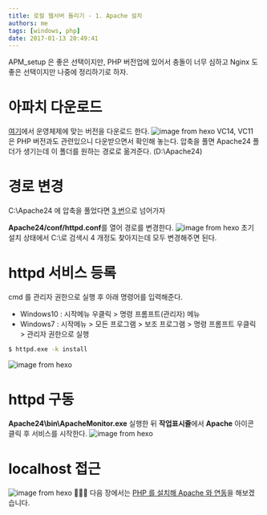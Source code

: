 ```yaml
---
title: 로컬 웹서버 돌리기 - 1. Apache 설치
authors: me
tags: [windows, php]
date: 2017-01-13 20:49:41
---
```


APM_setup 은 좋은 선택이지만, PHP 버전업에 있어서 충돌이 너무 심하고
Nginx 도 좋은 선택이지만 나중에 정리하기로 하자.

# 아파치 다운로드

[여기](https://www.apachelounge.com/download/)에서 운영체제에 맞는 버전을 다운로드 한다.
![image from hexo](https://i.imgur.com/4S3iGn0.jpg)
VC14, VC11 은 PHP 버전과도 관련있으니 다운받으면서 확인해 놓는다.
압축을 풀면 Apache24 폴더가 생기는데 이 폴더를 원하는 경로로 옮겨준다. (D:\Apache24)

# 경로 변경

C:\Apache24 에 압축을 풀었다면 [3 번](#httpd-서비스-등록)으로 넘어가자

**Apache24/conf/httpd.conf**를 열어 경로를 변경한다.
![image from hexo](https://i.imgur.com/XCfgmlg.jpg)
초기 설치 상태에서 C:\로 검색시 4 개정도 찾아지는데 모두 변경해주면 된다.

# httpd 서비스 등록

cmd 를 관리자 권한으로 실행 후 아래 명령어를 입력해준다.

- Windows10 : 시작메뉴 우클릭 > 명령 프롬프트(관리자) 메뉴
- Windows7 : 시작메뉴 > 모든 프로그램 > 보조 프로그램 > 명령 프롬프트 우클릭 > 관리자 권한으로 실행

```bash
$ httpd.exe -k install
```

![image from hexo](https://i.imgur.com/XLLvKNp.jpg)

# httpd 구동

**Apache24\bin\ApacheMonitor.exe** 실행한 뒤 **작업표시줄**에서 **Apache** 아이콘 클릭 후 서비스를 시작한다.
![image from hexo](https://i.imgur.com/MqSFUaW.png)

# localhost 접근

![image from hexo](https://i.imgur.com/BkBSLeL.jpg)
👏👏👏 다음 장에서는 [PHP 를 설치해 Apache 와 연동](/2017/01/13/로컬-웹서버-돌리기-2-PHP-설치/)을 해보겠습니다.
